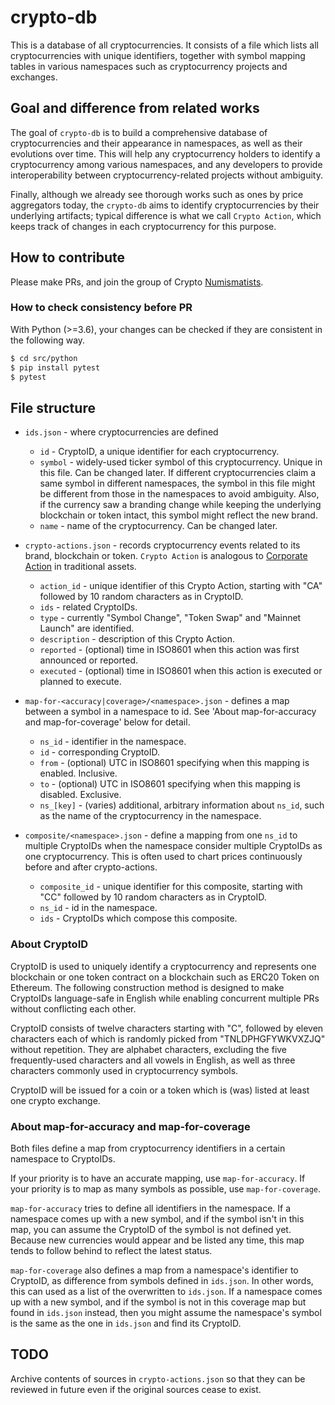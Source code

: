 # crypto-db

This is a database of all cryptocurrencies.
It consists of a file which lists all cryptocurrencies with unique identifiers, together with symbol mapping tables in various namespaces such as cryptocurrency projects and exchanges.

## Goal and difference from related works
The goal of `crypto-db` is to build a comprehensive database of cryptocurrencies and their appearance in namespaces, as well as their evolutions over time.
This will help any cryptocurrency holders to identify a cryptocurrency among various namespaces, and any developers to provide interoperability between cryptocurrency-related projects without ambiguity. 

Finally, although we already see thorough works such as ones by price aggregators today, the `crypto-db` aims to identify cryptocurrencies by their underlying artifacts; typical difference is what we call `Crypto Action`, which keeps track of changes in each cryptocurrency for this purpose. 


## How to contribute

Please make PRs, and join the group of Crypto [Numismatists](https://en.wikipedia.org/wiki/Numismatist_(specialist)).

### How to check consistency before PR
With Python (>=3.6), your changes can be checked if they are consistent in the following way. 

```sh
$ cd src/python
$ pip install pytest
$ pytest
```

## File structure

- `ids.json` - where cryptocurrencies are defined
    - `id` - CryptoID, a unique identifier for each cryptocurrency.
    - `symbol` - widely-used ticker symbol of this cryptocurrency. Unique in this file. Can be changed later. If different cryptocurrencies claim a same symbol in different namespaces, the symbol in this file might be different from those in the namespaces to avoid ambiguity. Also, if the currency saw a branding change while keeping the underlying blockchain or token intact, this symbol might reflect the new brand. 
    - `name` - name of the cryptocurrency. Can be changed later.

- `crypto-actions.json` - records cryptocurrency events related to its brand, blockchain or token. `Crypto Action` is analogous to [Corporate Action](https://en.wikipedia.org/wiki/Corporate_action) in traditional assets.
   - `action_id` - unique identifier of this Crypto Action, starting with "CA" followed by 10 random characters as in CryptoID.
   - `ids` - related CryptoIDs.
   - `type` - currently "Symbol Change", "Token Swap" and "Mainnet Launch" are identified.
   - `description` - description of this Crypto Action.
   - `reported` - (optional) time in ISO8601 when this action was first announced or reported.
   - `executed` - (optional) time in ISO8601 when this action is executed or planned to execute.

- `map-for-<accuracy|coverage>/<namespace>.json` - defines a map between a symbol in a namespace to id. See 'About map-for-accuracy and map-for-coverage' below for detail.
   - `ns_id` - identifier in the namespace.
   - `id` - corresponding CryptoID.
   - `from` - (optional) UTC in ISO8601 specifying when this mapping is enabled. Inclusive.
   - `to` - (optional) UTC in ISO8601 specifying when this mapping is disabled. Exclusive.
   - `ns_[key]` - (varies) additional, arbitrary information about `ns_id`, such as the name of the cryptocurrency in the namespace.

- `composite/<namespace>.json` - define a mapping from one `ns_id` to multiple CryptoIDs when the namespace consider multiple CryptoIDs as one cryptocurrency. This is often used to chart prices continuously before and after crypto-actions.
  - `composite_id` - unique identifier for this composite, starting with "CC" followed by 10 random characters as in CryptoID.
  - `ns_id` - id in the namespace.
  - `ids` - CryptoIDs which compose this composite.

### About CryptoID
CryptoID is used to uniquely identify a cryptocurrency and represents one blockchain or one token contract on a blockchain such as ERC20 Token on Ethereum. The following construction method is designed to make CryptoIDs language-safe in English while enabling concurrent multiple PRs without conflicting each other.

CryptoID consists of twelve characters starting with "C", followed by eleven characters each of which is randomly picked from "TNLDPHGFYWKVXZJQ" without repetition. They are alphabet characters, excluding the five frequently-used characters and all vowels in English, as well as three characters commonly used in cryptocurrency symbols.

CryptoID will be issued for a coin or a token which is (was) listed at least one crypto exchange. 

### About map-for-accuracy and map-for-coverage
Both files define a map from cryptocurrency identifiers in a certain namespace to CryptoIDs.

If your priority is to have an accurate mapping, use `map-for-accuracy`. If your priority is to map as many symbols as possible, use `map-for-coverage`.

`map-for-accuracy` tries to define all identifiers in the namespace. If a namespace comes up with a new symbol, and if the symbol isn't in this map, you can assume the CryptoID of the symbol is not defined yet. Because new currencies would appear and be listed any time, this map tends to follow behind to reflect the latest status.

`map-for-coverage` also defines a map from a namespace's identifier to CryptoID, as difference from symbols defined in `ids.json`. In other words, this can used as a list of the overwritten to `ids.json`. If a namespace comes up with a new symbol, and if the symbol is not in this coverage map but found in `ids.json` instead, then you might assume the namespace's symbol is the same as the one in `ids.json` and find its CryptoID.

## TODO
Archive contents of sources in `crypto-actions.json` so that they can be reviewed in future even if the original sources cease to exist.